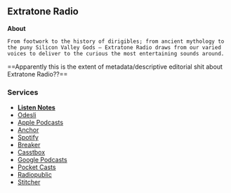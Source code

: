 ## Extratone Radio

**About**
```
From footwork to the history of dirigibles; from ancient mythology to the puny Silicon Valley Gods — Extratone Radio draws from our varied voices to deliver to the curious the most entertaining sounds around.
```

==Apparently this is the extent of metadata/descriptive editorial shit about Extratone Radio??==

### Services

- [**Listen Notes**](https://)
- [Odesli](https://)
- [Apple Podcasts](https://)
- [Anchor](https://)
- [Spotify](https://)
- [Breaker ](https://)
- [Casstbox](https://)
- [Google Podcasts](https://)
- [Pocket Casts](https://)
- [Radiopublic](https://)
- [Stitcher](https://)